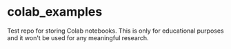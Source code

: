 # colab_examples

Test repo for storing Colab notebooks.
This is only for educational purposes and it won't be used for any meaningful research.